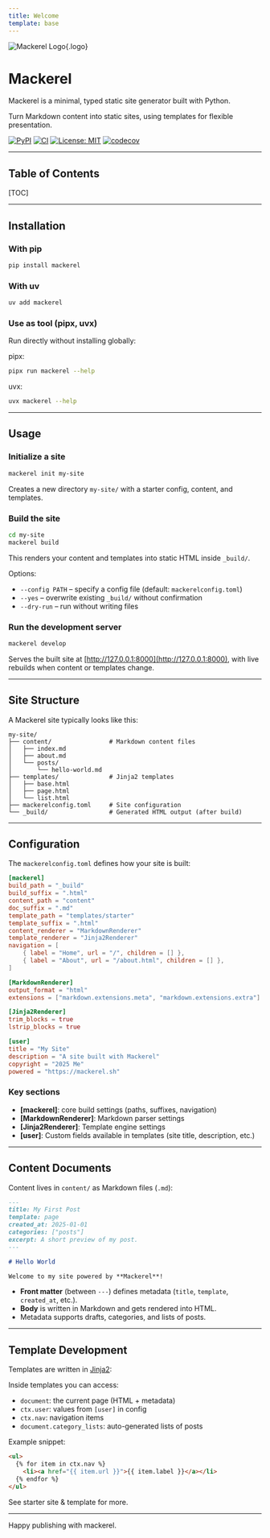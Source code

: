 ```yaml
---
title: Welcome
template: base
---
```


![Mackerel Logo](/assets/mackerel.svg "Mackerel Logo"){.logo}

# Mackerel

Mackerel is a minimal, typed static site generator built with Python.

Turn Markdown content into static sites, using templates for flexible presentation.


[![PyPI](https://img.shields.io/pypi/v/mackerel.svg)](https://pypi.org/project/mackerel/)
[![CI](https://github.com/pkolios/mackerel/actions/workflows/ci.yml/badge.svg)](https://github.com/pkolios/mackerel/actions/workflows/ci.yml)
[![License: MIT](https://img.shields.io/badge/license-MIT-blue.svg)](LICENSE)
[![codecov](https://codecov.io/gh/pkolios/mackerel/branch/main/graph/badge.svg)](https://codecov.io/gh/pkolios/mackerel)

---

## Table of Contents

[TOC]

---

## Installation

### With pip

```bash
pip install mackerel
```

### With uv

```bash
uv add mackerel
```

### Use as tool (pipx, uvx)

Run directly without installing globally:

pipx:

```bash
pipx run mackerel --help
```

uvx:

```bash
uvx mackerel --help
```

---

## Usage

### Initialize a site

```bash
mackerel init my-site
```

Creates a new directory `my-site/` with a starter config, content, and templates.

### Build the site

```bash
cd my-site
mackerel build
```

This renders your content and templates into static HTML inside `_build/`.

Options:

* `--config PATH` – specify a config file (default: `mackerelconfig.toml`)
* `--yes` – overwrite existing `_build/` without confirmation
* `--dry-run` – run without writing files

### Run the development server

```bash
mackerel develop
```

Serves the built site at [http://127.0.0.1:8000](http://127.0.0.1:8000), with live rebuilds when content or templates change.

---

## Site Structure

A Mackerel site typically looks like this:

```
my-site/
├── content/                # Markdown content files
│   ├── index.md
│   ├── about.md
│   └── posts/
│       └── hello-world.md
├── templates/              # Jinja2 templates
│   ├── base.html
│   ├── page.html
│   └── list.html
├── mackerelconfig.toml     # Site configuration
└── _build/                 # Generated HTML output (after build)
```

---

## Configuration

The `mackerelconfig.toml` defines how your site is built:

```toml
[mackerel]
build_path = "_build"
build_suffix = ".html"
content_path = "content"
doc_suffix = ".md"
template_path = "templates/starter"
template_suffix = ".html"
content_renderer = "MarkdownRenderer"
template_renderer = "Jinja2Renderer"
navigation = [
    { label = "Home", url = "/", children = [] },
    { label = "About", url = "/about.html", children = [] },
]

[MarkdownRenderer]
output_format = "html"
extensions = ["markdown.extensions.meta", "markdown.extensions.extra"]

[Jinja2Renderer]
trim_blocks = true
lstrip_blocks = true

[user]
title = "My Site"
description = "A site built with Mackerel"
copyright = "2025 Me"
powered = "https://mackerel.sh"
```

### Key sections

* **[mackerel]**: core build settings (paths, suffixes, navigation)
* **[MarkdownRenderer]**: Markdown parser settings
* **[Jinja2Renderer]**: Template engine settings
* **[user]**: Custom fields available in templates (site title, description, etc.)

---

## Content Documents

Content lives in `content/` as Markdown files (`.md`):

```markdown
---
title: My First Post
template: page
created_at: 2025-01-01
categories: ["posts"]
excerpt: A short preview of my post.
---

# Hello World

Welcome to my site powered by **Mackerel**!
```

* **Front matter** (between `---`) defines metadata (`title`, `template`, `created_at`, etc.).
* **Body** is written in Markdown and gets rendered into HTML.
* Metadata supports drafts, categories, and lists of posts.

---

## Template Development

Templates are written in [Jinja2](https://jinja.palletsprojects.com/):

Inside templates you can access:

* `document`: the current page (HTML + metadata)
* `ctx.user`: values from `[user]` in config
* `ctx.nav`: navigation items
* `document.category_lists`: auto-generated lists of posts

Example snippet:

```html
<ul>
  {% for item in ctx.nav %}
    <li><a href="{{ item.url }}">{{ item.label }}</a></li>
  {% endfor %}
</ul>
```

See starter site & template for more.

---

Happy publishing with mackerel.
